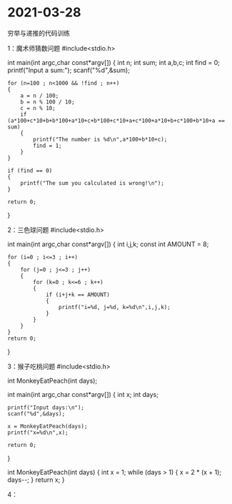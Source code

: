 # 2021-03-28
穷举与递推的代码训练

1：魔术师猜数问题
#include<stdio.h>

int main(int argc,char const*argv[])
{
	int n;
	int sum;
	int a,b,c;
	int find = 0;
	printf("Input a sum:");
	scanf("%d",&sum);
	
	for (n=100 ; n<1000 && !find ; n++)
	{
		a = n / 100;
		b = n % 100 / 10;
		c = n % 10;
		if (a*100+c*10+b+b*100+a*10+c+b*100+c*10+a+c*100+a*10+b+c*100+b*10+a == sum)
		{
			printf("The number is %d\n",a*100+b*10+c);
			find = 1;
		}
	}
	
	if (find == 0)
	{
		printf("The sum you calculated is wrong!\n");
	}
	
	return 0;
}

2：三色球问题
#include<stdio.h>

int main(int argc,char const*argv[])
{
	int i,j,k;
	const int AMOUNT  =  8;
	
	for (i=0 ; i<=3 ; i++)
	{
		for (j=0 ; j<=3 ; j++)
		{
			for (k=0 ; k<=6 ; k++)
			{
				if (i+j+k == AMOUNT)
				{
					printf("i=%d, j=%d, k=%d\n",i,j,k);
				}
			}
		}
	} 
	return 0;
}

3：猴子吃桃问题
#include<stdio.h>

int MonkeyEatPeach(int days);

int main(int argc,char const*argv[])
{
	int    x;
	int days;
	
	printf("Input days:\n");
	scanf("%d",&days);
	
	x = MonkeyEatPeach(days);
	printf("x=%d\n",x);
	
	return 0;
}

int MonkeyEatPeach(int days)
{
	int x = 1;
	while (days > 1)
	{
		x = 2 * (x + 1);
		days--;
	}
	return x;
}

4：
